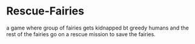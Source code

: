 # Rescue-Fairies
a game where group of fairies gets kidnapped bt greedy humans and the rest of the fairies go on a rescue mission to save the fairies.
